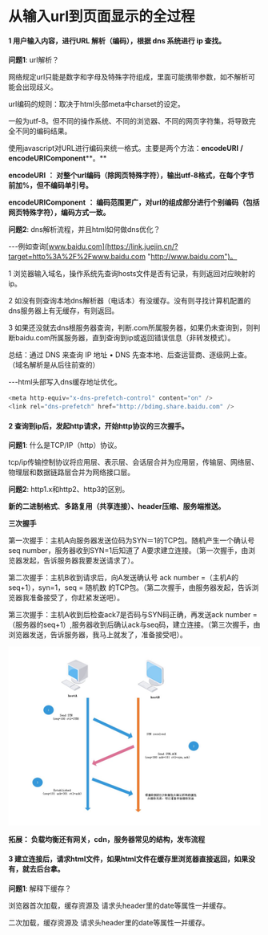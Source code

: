 # 从输入url到页面显示的全过程



#### 1 用户输入内容，进行URL 解析（编码），根据 dns 系统进行 ip 查找。



**问题1**: url解析？

 

网络规定url只能是数字和字母及特殊字符组成，里面可能携带参数，如不解析可能会出现歧义。

url编码的规则：取决于html头部meta中charset的设定。

   一般为utf-8。但不同的操作系统、不同的浏览器、不同的网页字符集，将导致完全不同的编码结果。

   使用javascript对URL进行编码来统一格式。主要是两个方法：**encodeURI** **/** **encodeURIComponent****。**

**encodeURI**  **： 对整个url编码（除网页特殊字符），输出utf-8格式，在每个字节前加%，但不编码单引号。**

**encodeURIComponent**  **： 编码范围更广，对url的组成部分进行个别编码（包括网页特殊字符），编码方式一致。**



**问题2**: dns解析流程，并且html如何做dns优化？   

---例如查询[www.baidu.com](https://link.juejin.cn/?target=http%3A%2F%2Fwww.baidu.com "http://www.baidu.com")。

  1 浏览器输入域名，操作系统先查询hosts文件是否有记录，有则返回对应映射的ip。

  2 如没有则查询本地dns解析器（电话本）有没缓存。没有则寻找计算机配置的dns服务器上有无缓存，有则返回。

  3 如果还没就去dns根服务器查询，判断.com所属服务器，如果仍未查询到，则判断baidu.com所属服务器，直到查询到ip或返回错误信息（非转发模式）。

  总结：通过 DNS 来查询 IP 地址 • DNS 先查本地、后查运营商、逐级网上查。（域名解析是从后往前查的）

---html头部写入dns缓存地址优化。

````javascript
<meta http-equiv="x-dns-prefetch-control" content="on" />
<link rel="dns-prefetch" href="http://bdimg.share.baidu.com" />
````



#### **2 查询到ip后，发起http请求，开始http协议的三次握手。**



**问题1**: 什么是TCP/IP（http）协议。

tcp/ip传输控制协议将应用层、表示层、会话层合并为应用层，传输层、网络层、物理层和数据链路层合并为网络接口层。



**问题2**: http1.x和http2、http3的区别。

**新的二进制格式**、**多路复用（共享连接）、header压缩、服务端推送。**

**三次握手**

   第一次握手：主机A向服务器发送位码为SYN＝1的TCP包。随机产生一个确认号seq number，服务器收到SYN=1后知道了 A要求建立连接。（第一次握手，由浏览器发起，告诉服务器我要发送请求了）。

  第二次握手：主机B收到请求后，向A发送确认号 ack number =（主机A的seq+1），syn=1，seq = 随机数 的TCP包。（第二次握手，由服务器发起，告诉浏览器我准备接受了，你赶紧发送吧）。

  第三次握手：主机A收到后检查ack7是否码与SYN码正确，再发送ack number =（服务器的seq+1）,服务器收到后确认ack与seq码，建立连接。（第三次握手，由浏览器发送，告诉服务器，我马上就发了，准备接受吧）。

<img src="../img/三次握手.png" alt="三次握手"  />

**拓展： 负载均衡还有网关，cdn，服务器常见的结构，发布流程**





#### 3 建立连接后，请求html文件，如果html文件在缓存里浏览器直接返回，如果没有，就去后台拿。



 **问题1**: 解释下缓存？

浏览器首次加载，缓存资源及 请求头header里的date等属性一并缓存。

二次加载，缓存资源及 请求头header里的date等属性一并缓存。